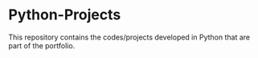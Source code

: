 # Python-Projects
This repository contains the codes/projects developed in Python that are part of the portfolio.
